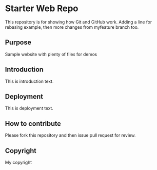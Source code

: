 # Starter Web Repo

This repository is for showing how Git and GitHub work. Adding a line for rebasing example, then more changes from myfeature branch too.

## Purpose

Sample website with plenty of files for demos


## Introduction

This is introduction text.

## Deployment

This is deployment text.

## How to contribute

Please fork this repository and then issue pull request for review.

## Copyright

My copyright